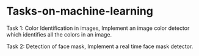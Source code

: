 # Tasks-on-machine-learning

Task 1:
Color Identification in images,
Implement an image color detector which
identifies all the colors in an image.

Task 2:
Detection of face mask,
Implement a real time face mask detector.
